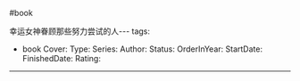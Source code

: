 #book 


幸运女神眷顾那些努力尝试的人---
tags: 
   - book 
Cover: 
Type:
Series: 
Author:
Status: 
OrderInYear:
StartDate:
FinishedDate:
Rating: 
---





